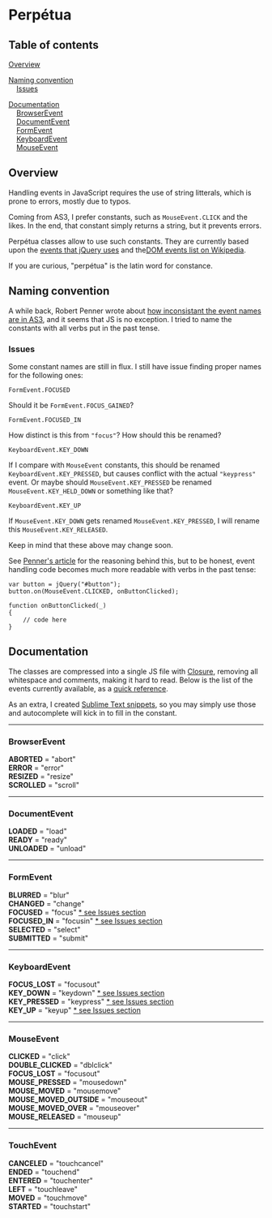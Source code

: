 # Perpétua

## Table of contents

[Overview](https://github.com/jansensan/perpetuajs#overview)  

[Naming convention](https://github.com/jansensan/perpetuajs#naming-convention)  
&nbsp;&nbsp;&nbsp;&nbsp;[Issues](https://github.com/jansensan/perpetuajs#issues)  

[Documentation](https://github.com/jansensan/perpetuajs#documentation)  
&nbsp;&nbsp;&nbsp;&nbsp;[BrowserEvent](https://github.com/jansensan/perpetuajs#browserevent)  
&nbsp;&nbsp;&nbsp;&nbsp;[DocumentEvent](https://github.com/jansensan/perpetuajs#documentevent)  
&nbsp;&nbsp;&nbsp;&nbsp;[FormEvent](https://github.com/jansensan/perpetuajs#formevent)  
&nbsp;&nbsp;&nbsp;&nbsp;[KeyboardEvent](https://github.com/jansensan/perpetuajs#keyboardevent)  
&nbsp;&nbsp;&nbsp;&nbsp;[MouseEvent](https://github.com/jansensan/perpetuajs#mouseevent)  

## Overview

Handling events in JavaScript requires the use of string litterals, which is prone to errors, mostly due to typos.

Coming from AS3, I prefer constants, such as `MouseEvent.CLICK` and the likes. In the end, that constant simply returns a string, but it prevents errors.

Perpétua classes allow to use such constants. They are currently based upon the [events that jQuery uses](http://api.jquery.com/category/events/) and the[DOM events list on Wikipedia](http://en.wikipedia.org/wiki/DOM_events).

If you are curious, "perpétua" is the latin word for constance.


## Naming convention

A while back, Robert Penner wrote about [how inconsistant the event names are in AS3](http://flashblog.robertpenner.com/2009/08/my-critique-of-as3-events-part-1.html), and it seems that JS is no exception. I tried to name the constants with all verbs put in the past tense.

### Issues

Some constant names are still in flux. I still have issue finding proper names for the following ones:  

	FormEvent.FOCUSED  
Should it be `FormEvent.FOCUS_GAINED`?

	FormEvent.FOCUSED_IN

How distinct is this from `"focus"`? How should this be renamed?

	KeyboardEvent.KEY_DOWN

If I compare with `MouseEvent` constants, this should be renamed `KeyboardEvent.KEY_PRESSED`, but causes conflict with the actual `"keypress"` event. Or maybe should `MouseEvent.KEY_PRESSED` be renamed `MouseEvent.KEY_HELD_DOWN` or something like that?

	KeyboardEvent.KEY_UP

If `MouseEvent.KEY_DOWN` gets renamed `MouseEvent.KEY_PRESSED`, I will rename this `MouseEvent.KEY_RELEASED`.

Keep in mind that these above may change soon.

See [Penner's article](http://flashblog.robertpenner.com/2009/08/my-critique-of-as3-events-part-1.html) for the reasoning behind this, but to be honest, event handling code becomes much more readable with verbs in the past tense:

	var button = jQuery("#button");
	button.on(MouseEvent.CLICKED, onButtonClicked);
	
	function onButtonClicked(_)
	{
		// code here
	}


## Documentation

The classes are compressed into a single JS file with [Closure](http://closure-compiler.appspot.com/), removing all whitespace and comments, making it hard to read. Below is the list of the events currently available, as a [quick reference](https://github.com/jansensan/perpetuajs#documentation).

As an extra, I created [Sublime Text snippets](https://github.com/jansensan/perpetua/tree/master/extras/perpetua-sublime-snippets), so you may simply use those and autocomplete will kick in to fill in the constant.


---
### BrowserEvent

**ABORTED** = "abort"  
**ERROR** = "error"  
**RESIZED** = "resize"  
**SCROLLED** = "scroll"


---
### DocumentEvent

**LOADED** = "load"  
**READY** = "ready"  
**UNLOADED** = "unload"  


---
### FormEvent

**BLURRED** = "blur"  
**CHANGED** = "change"  
**FOCUSED** = "focus" [* see Issues section](https://github.com/jansensan/perpetuajs#issues)  
**FOCUSED_IN** = "focusin" [* see Issues section](https://github.com/jansensan/perpetuajs#issues)  
**SELECTED** = "select"  
**SUBMITTED** = "submit"  


---
### KeyboardEvent

**FOCUS_LOST** = "focusout"  
**KEY_DOWN** = "keydown" [* see Issues section](https://github.com/jansensan/perpetuajs#issues)   
**KEY_PRESSED** = "keypress" [* see Issues section](https://github.com/jansensan/perpetuajs#issues)  
**KEY_UP** = "keyup" [* see Issues section](https://github.com/jansensan/perpetuajs#issues)  


---
### MouseEvent

**CLICKED** = "click"  
**DOUBLE_CLICKED** = "dblclick"  
**FOCUS_LOST** = "focusout"  
**MOUSE_PRESSED** = "mousedown"  
**MOUSE_MOVED** = "mousemove"  
**MOUSE_MOVED_OUTSIDE** = "mouseout"  
**MOUSE_MOVED_OVER** = "mouseover"  
**MOUSE_RELEASED** = "mouseup"  


---
### TouchEvent

**CANCELED** = "touchcancel"  
**ENDED** = "touchend"  
**ENTERED** = "touchenter"  
**LEFT** = "touchleave"  
**MOVED** = "touchmove"  
**STARTED** = "touchstart"  
